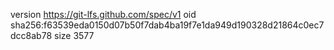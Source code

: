 version https://git-lfs.github.com/spec/v1
oid sha256:f63539eda0150d07b50f7dab4ba19f7e1da949d190328d21864c0ec7dcc8ab78
size 3577
